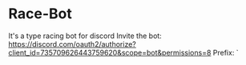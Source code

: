 # Race-Bot
It's a type racing bot for discord
Invite the bot: https://discord.com/oauth2/authorize?client_id=735709626443759620&scope=bot&permissions=8
Prefix: `
